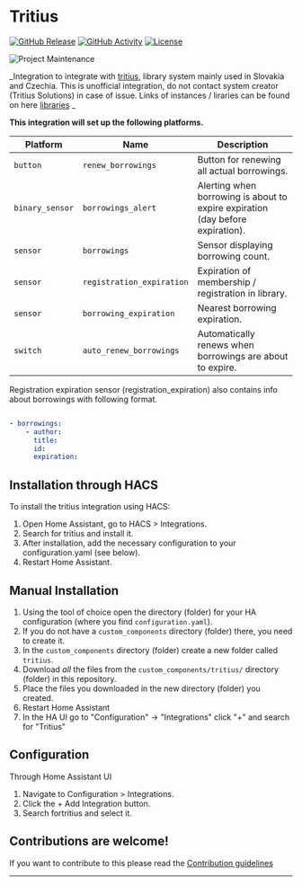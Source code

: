 # Tritius

[![GitHub Release][releases-shield]][releases]
[![GitHub Activity][commits-shield]][commits]
[![License][license-shield]](LICENSE)

![Project Maintenance][maintenance-shield]

_Integration to integrate with [tritius](https://www.tritius.cz/), library system mainly used in Slovakia and Czechia.
This is unofficial integration, do not contact system creator (Tritius Solutions) in case of issue.
Links of instances / liraries can be found on here [libraries](https://knihovny.net/wwwlnew/odkazy1t.htm) _

**This integration will set up the following platforms.**

Platform | Name | Description
-- | -- | --
`button` | `renew_borrowings` | Button for renewing all actual borrowings.
`binary_sensor` | `borrowings_alert` | Alerting when borrowing is about to expire expiration (day before expiration).
`sensor` | `borrowings` | Sensor displaying borrowing count.
`sensor` | `registration_expiration` | Expiration of membership / registration in library.
`sensor` | `borrowing_expiration` | Nearest borrowing expiration.
`switch` | `auto_renew_borrowings` | Automatically renews when borrowings are about to expire.

Registration expiration sensor (registration_expiration) also contains info about borrowings with following format.

``` yaml

- borrowings:
    - author:
      title:
      id:
      expiration:

```
## Installation through HACS
To install the tritius integration using HACS:

1. Open Home Assistant, go to HACS > Integrations.
1. Search for tritius and install it.
1. After installation, add the necessary configuration to your configuration.yaml (see below).
1. Restart Home Assistant.

## Manual Installation

1. Using the tool of choice open the directory (folder) for your HA configuration (where you find `configuration.yaml`).
1. If you do not have a `custom_components` directory (folder) there, you need to create it.
1. In the `custom_components` directory (folder) create a new folder called `tritius`.
1. Download _all_ the files from the `custom_components/tritius/` directory (folder) in this repository.
1. Place the files you downloaded in the new directory (folder) you created.
1. Restart Home Assistant
1. In the HA UI go to "Configuration" -> "Integrations" click "+" and search for "Tritius"

## Configuration
Through Home Assistant UI
1. Navigate to Configuration > Integrations.
2. Click the + Add Integration button.
3. Search fortritius and select it.

## Contributions are welcome!

If you want to contribute to this please read the [Contribution guidelines](CONTRIBUTING.md)

***

[tritius]: https://github.com/tykovec/home-assistant-tritius
[buymecoffee]: https://www.buymeacoffee.com/tykovec
[buymecoffeebadge]: https://img.shields.io/badge/buy%20me%20a%20coffee-donate-yellow.svg?style=for-the-badge
[commits-shield]: https://img.shields.io/github/commit-activity/y/tykovec/tritius.svg?style=for-the-badge
[commits]: https://github.com/tykovec/home-assistant-tritius/commits/main
[discord]: https://discord.gg/Qa5fW2R
[discord-shield]: https://img.shields.io/discord/330944238910963714.svg?style=for-the-badge
[exampleimg]: example.png
[forum-shield]: https://img.shields.io/badge/community-forum-brightgreen.svg?style=for-the-badge
[forum]: https://community.home-assistant.io/
[license-shield]: https://img.shields.io/github/license/tykovec/tritius.svg?style=for-the-badge
[maintenance-shield]: https://img.shields.io/badge/maintainer-Tomáš%20Lukáč%20%40tykovec-blue.svg?style=for-the-badge
[releases-shield]: https://img.shields.io/github/release/tykovec/tritius.svg?style=for-the-badge
[releases]: https://github.com/tykovec/home-assistant-tritius/releases
